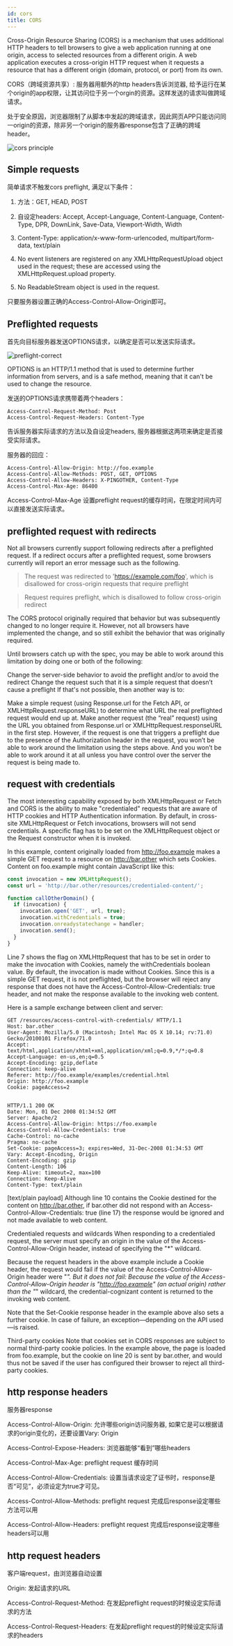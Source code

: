 ```yaml
---
id: cors
title: CORS
---
```


Cross-Origin Resource Sharing (CORS) is a mechanism that uses additional HTTP headers to tell browsers to give a web application running at one origin, access to selected resources from a different origin. A web application executes a cross-origin HTTP request when it requests a resource that has a different origin (domain, protocol, or port) from its own.

CORS（跨域资源共享）: 服务器用额外的http headers告诉浏览器, 给予运行在某个origin的app权限，让其访问位于另一个orgin的资源。这样发送的请求叫做跨域请求。

处于安全原因，浏览器限制了从脚本中发起的跨域请求，因此网页APP只能访问同一origin的资源，除非另一个origin的服务器response包含了正确的跨域header。

![cors principle](assets/cors-principle.png)

## Simple requests

简单请求不触发cors preflight, 满足以下条件：

1. 方法：GET, HEAD, POST

2. 自设定headers: Accept, Accept-Language, Content-Language, Content-Type, DPR, DownLink, Save-Data, Viewport-Width, Width

3. Content-Type: application/x-www-form-urlencoded, multipart/form-data, text/plain

4. No event listeners are registered on any XMLHttpRequestUpload object used in the request; these are accessed using the XMLHttpRequest.upload property.

5. No ReadableStream object is used in the request.

只要服务器设置正确的Access-Control-Allow-Origin即可。

## Preflighted requests

首先向目标服务器发送OPTIONS请求，以确定是否可以发送实际请求。

![preflight-correct](assets/preflight-correct.png)

OPTIONS is an HTTP/1.1 method that is used to determine further information from servers, and is a safe method, meaning that it can't be used to change the resource.

发送的OPTIONS请求携带着两个headers：

  ```http
  Access-Control-Request-Method: Post
  Access-Control-Request-Headers: Content-Type
  ```

告诉服务器实际请求的方法以及自设定headers, 服务器根据这两项来确定是否接受实际请求。

服务器的回应：

  ```http
  Access-Control-Allow-Origin: http://foo.example
  Access-Control-Allow-Methods: POST, GET, OPTIONS
  Access-Control-Allow-Headers: X-PINGOTHER, Content-Type
  Access-Control-Max-Age: 86400
  ```

Access-Control-Max-Age 设置preflight request的缓存时间，在限定时间内可以直接发送实际请求。

## preflighted request with redirects

Not all browsers currently support following redirects after a preflighted request. If a redirect occurs after a preflighted request, some browsers currently will report an error message such as the following.

>The request was redirected to 'https://example.com/foo', which is disallowed for cross-origin requests that require preflight

>Request requires preflight, which is disallowed to follow cross-origin redirect

The CORS protocol originally required that behavior but was subsequently changed to no longer require it. However, not all browsers have implemented the change, and so still exhibit the behavior that was originally required.

Until browsers catch up with the spec, you may be able to work around this limitation by doing one or both of the following:

Change the server-side behavior to avoid the preflight and/or to avoid the redirect
Change the request such that it is a simple request that doesn’t cause a preflight
If that's not possible, then another way is to:

Make a simple request (using Response.url for the Fetch API, or XMLHttpRequest.responseURL) to determine what URL the real preflighted request would end up at.
Make another request (the “real” request) using the URL you obtained from Response.url or XMLHttpRequest.responseURL in the first step.
However, if the request is one that triggers a preflight due to the presence of the Authorization header in the request, you won’t be able to work around the limitation using the steps above. And you won’t be able to work around it at all unless you have control over the server the request is being made to.

## request with credentials

The most interesting capability exposed by both XMLHttpRequest or Fetch and CORS is the ability to make "credentialed" requests that are aware of HTTP cookies and HTTP Authentication information. By default, in cross-site XMLHttpRequest or Fetch invocations, browsers will not send credentials. A specific flag has to be set on the XMLHttpRequest object or the Request constructor when it is invoked.

In this example, content originally loaded from http://foo.example makes a simple GET request to a resource on http://bar.other which sets Cookies. Content on foo.example might contain JavaScript like this:

  ```javascript
  const invocation = new XMLHttpRequest();
  const url = 'http://bar.other/resources/credentialed-content/';

  function callOtherDomain() {
    if (invocation) {
      invocation.open('GET', url, true);
      invocation.withCredentials = true;
      invocation.onreadystatechange = handler;
      invocation.send();
    }
  }
  ```

Line 7 shows the flag on XMLHttpRequest that has to be set in order to make the invocation with Cookies, namely the withCredentials boolean value. By default, the invocation is made without Cookies. Since this is a simple GET request, it is not preflighted, but the browser will reject any response that does not have the Access-Control-Allow-Credentials: true header, and not make the response available to the invoking web content.


Here is a sample exchange between client and server:

  ```http
  GET /resources/access-control-with-credentials/ HTTP/1.1
  Host: bar.other
  User-Agent: Mozilla/5.0 (Macintosh; Intel Mac OS X 10.14; rv:71.0) Gecko/20100101 Firefox/71.0
  Accept: text/html,application/xhtml+xml,application/xml;q=0.9,*/*;q=0.8
  Accept-Language: en-us,en;q=0.5
  Accept-Encoding: gzip,deflate
  Connection: keep-alive
  Referer: http://foo.example/examples/credential.html
  Origin: http://foo.example
  Cookie: pageAccess=2


  HTTP/1.1 200 OK
  Date: Mon, 01 Dec 2008 01:34:52 GMT
  Server: Apache/2
  Access-Control-Allow-Origin: https://foo.example
  Access-Control-Allow-Credentials: true
  Cache-Control: no-cache
  Pragma: no-cache
  Set-Cookie: pageAccess=3; expires=Wed, 31-Dec-2008 01:34:53 GMT
  Vary: Accept-Encoding, Origin
  Content-Encoding: gzip
  Content-Length: 106
  Keep-Alive: timeout=2, max=100
  Connection: Keep-Alive
  Content-Type: text/plain
  ```

[text/plain payload]
Although line 10 contains the Cookie destined for the content on http://bar.other, if bar.other did not respond with an Access-Control-Allow-Credentials: true (line 17) the response would be ignored and not made available to web content.

Credentialed requests and wildcards
When responding to a credentialed request, the server must specify an origin in the value of the Access-Control-Allow-Origin header, instead of specifying the "*" wildcard.

Because the request headers in the above example include a Cookie header, the request would fail if the value of the Access-Control-Allow-Origin header were "*". But it does not fail: Because the value of the Access-Control-Allow-Origin header is "http://foo.example" (an actual origin) rather than the "*" wildcard, the credential-cognizant content is returned to the invoking web content.

Note that the Set-Cookie response header in the example above also sets a further cookie. In case of failure, an exception—depending on the API used—is raised.

Third-party cookies
Note that cookies set in CORS responses are subject to normal third-party cookie policies. In the example above, the page is loaded from foo.example, but the cookie on line 20 is sent by bar.other, and would thus not be saved if the user has configured their browser to reject all third-party cookies.

## http response headers

服务器response

Access-Control-Allow-Origin: 允许哪些origin访问服务器, 如果它是可以根据请求的origin变化的，还要设置Vary: Origin

Access-Control-Expose-Headers: 浏览器能够“看到”哪些headers

Access-Control-Max-Age: preflight request 缓存时间

Access-Control-Allow-Credentials: 设置当请求设定了证书时，response是否“可见”，必须设定为true才可见。

Access-Control-Allow-Methods: preflight request 完成后response设定哪些方法可以用

Access-Control-Allow-Headers: preflight request 完成后response设定哪些headers可以用

## http request headers

客户端request，由浏览器自动设置

Origin: 发起请求的URL

Access-Control-Request-Method: 在发起preflight request的时候设定实际请求的方法

Access-Control-Request-Headers: 在发起preflight request的时候设定实际请求的headers
